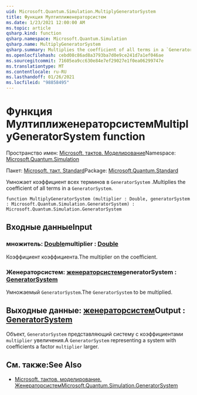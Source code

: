 ```yaml
---
uid: Microsoft.Quantum.Simulation.MultiplyGeneratorSystem
title: Функция Мултиплиженераторсистем
ms.date: 1/23/2021 12:00:00 AM
ms.topic: article
qsharp.kind: function
qsharp.namespace: Microsoft.Quantum.Simulation
qsharp.name: MultiplyGeneratorSystem
qsharp.summary: Multiplies the coefficient of all terms in a `GeneratorSystem`.
ms.openlocfilehash: cebd08c86ad8a3793ba7d0e9ce241d7a1ef046ae
ms.sourcegitcommit: 71605ea9cc630e84e7ef29027e1f0ea06299747e
ms.translationtype: MT
ms.contentlocale: ru-RU
ms.lasthandoff: 01/26/2021
ms.locfileid: "98858495"
---
```

# <a name="multiplygeneratorsystem-function"></a><span data-ttu-id="6abb4-102">Функция Мултиплиженераторсистем</span><span class="sxs-lookup"><span data-stu-id="6abb4-102">MultiplyGeneratorSystem function</span></span>

<span data-ttu-id="6abb4-103">Пространство имен: [Microsoft. тактов. Моделирование](xref:Microsoft.Quantum.Simulation)</span><span class="sxs-lookup"><span data-stu-id="6abb4-103">Namespace: [Microsoft.Quantum.Simulation](xref:Microsoft.Quantum.Simulation)</span></span>

<span data-ttu-id="6abb4-104">Пакет: [Microsoft. такт. Standard](https://nuget.org/packages/Microsoft.Quantum.Standard)</span><span class="sxs-lookup"><span data-stu-id="6abb4-104">Package: [Microsoft.Quantum.Standard](https://nuget.org/packages/Microsoft.Quantum.Standard)</span></span>


<span data-ttu-id="6abb4-105">Умножает коэффициент всех терминов в `GeneratorSystem` .</span><span class="sxs-lookup"><span data-stu-id="6abb4-105">Multiplies the coefficient of all terms in a `GeneratorSystem`.</span></span>

```qsharp
function MultiplyGeneratorSystem (multiplier : Double, generatorSystem : Microsoft.Quantum.Simulation.GeneratorSystem) : Microsoft.Quantum.Simulation.GeneratorSystem
```


## <a name="input"></a><span data-ttu-id="6abb4-106">Входные данные</span><span class="sxs-lookup"><span data-stu-id="6abb4-106">Input</span></span>

### <a name="multiplier--double"></a><span data-ttu-id="6abb4-107">множитель: [Double](xref:microsoft.quantum.lang-ref.double)</span><span class="sxs-lookup"><span data-stu-id="6abb4-107">multiplier : [Double](xref:microsoft.quantum.lang-ref.double)</span></span>

<span data-ttu-id="6abb4-108">Коэффициент коэффициента.</span><span class="sxs-lookup"><span data-stu-id="6abb4-108">The multiplier on the coefficient.</span></span>


### <a name="generatorsystem--generatorsystem"></a><span data-ttu-id="6abb4-109">Женераторсистем: [женераторсистем](xref:Microsoft.Quantum.Simulation.GeneratorSystem)</span><span class="sxs-lookup"><span data-stu-id="6abb4-109">generatorSystem : [GeneratorSystem](xref:Microsoft.Quantum.Simulation.GeneratorSystem)</span></span>

<span data-ttu-id="6abb4-110">Умножаемый `GeneratorSystem`.</span><span class="sxs-lookup"><span data-stu-id="6abb4-110">The `GeneratorSystem` to be multiplied.</span></span>



## <a name="output--generatorsystem"></a><span data-ttu-id="6abb4-111">Выходные данные: [женераторсистем](xref:Microsoft.Quantum.Simulation.GeneratorSystem)</span><span class="sxs-lookup"><span data-stu-id="6abb4-111">Output : [GeneratorSystem](xref:Microsoft.Quantum.Simulation.GeneratorSystem)</span></span>

<span data-ttu-id="6abb4-112">Объект, `GeneratorSystem` представляющий систему с коэффициентами `multiplier` увеличения.</span><span class="sxs-lookup"><span data-stu-id="6abb4-112">A `GeneratorSystem` representing a system with coefficients a factor `multiplier` larger.</span></span>

## <a name="see-also"></a><span data-ttu-id="6abb4-113">См. также:</span><span class="sxs-lookup"><span data-stu-id="6abb4-113">See Also</span></span>

- [<span data-ttu-id="6abb4-114">Microsoft. тактов. моделирование. Женераторсистем</span><span class="sxs-lookup"><span data-stu-id="6abb4-114">Microsoft.Quantum.Simulation.GeneratorSystem</span></span>](xref:Microsoft.Quantum.Simulation.GeneratorSystem)